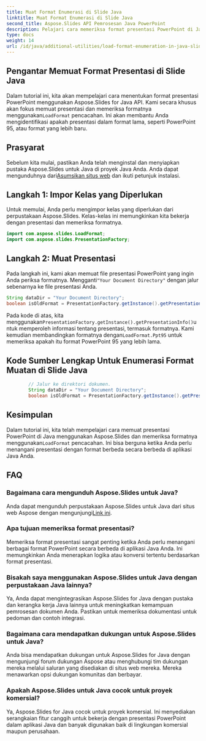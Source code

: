 ```yaml
---
title: Muat Format Enumerasi di Slide Java
linktitle: Muat Format Enumerasi di Slide Java
second_title: Aspose.Slides API Pemrosesan Java PowerPoint
description: Pelajari cara memeriksa format presentasi PowerPoint di Java menggunakan Aspose.Slides. Ikuti panduan langkah demi langkah kami dengan contoh kode sumber untuk deteksi format yang efektif.
type: docs
weight: 14
url: /id/java/additional-utilities/load-format-enumeration-in-java-slides/
---
```


## Pengantar Memuat Format Presentasi di Slide Java

Dalam tutorial ini, kita akan mempelajari cara menentukan format presentasi PowerPoint menggunakan Aspose.Slides for Java API. Kami secara khusus akan fokus memuat presentasi dan memeriksa formatnya menggunakan`LoadFormat` pencacahan. Ini akan membantu Anda mengidentifikasi apakah presentasi dalam format lama, seperti PowerPoint 95, atau format yang lebih baru.

## Prasyarat

 Sebelum kita mulai, pastikan Anda telah menginstal dan menyiapkan pustaka Aspose.Slides untuk Java di proyek Java Anda. Anda dapat mengunduhnya dari[Asumsikan situs web](https://products.aspose.com/slides/java/) dan ikuti petunjuk instalasi.

## Langkah 1: Impor Kelas yang Diperlukan

Untuk memulai, Anda perlu mengimpor kelas yang diperlukan dari perpustakaan Aspose.Slides. Kelas-kelas ini memungkinkan kita bekerja dengan presentasi dan memeriksa formatnya.

```java
import com.aspose.slides.LoadFormat;
import com.aspose.slides.PresentationFactory;
```

## Langkah 2: Muat Presentasi

 Pada langkah ini, kami akan memuat file presentasi PowerPoint yang ingin Anda periksa formatnya. Mengganti`"Your Document Directory"` dengan jalur sebenarnya ke file presentasi Anda.

```java
String dataDir = "Your Document Directory";
boolean isOldFormat = PresentationFactory.getInstance().getPresentationInfo(dataDir + "presentation.ppt").getLoadFormat() == LoadFormat.Ppt95;
```

 Pada kode di atas, kita menggunakan`PresentationFactory.getInstance().getPresentationInfo()`untuk memperoleh informasi tentang presentasi, termasuk formatnya. Kami kemudian membandingkan formatnya dengan`LoadFormat.Ppt95` untuk memeriksa apakah itu format PowerPoint 95 yang lebih lama.

## Kode Sumber Lengkap Untuk Enumerasi Format Muatan di Slide Java

```java
        // Jalur ke direktori dokumen.
        String dataDir = "Your Document Directory";
        boolean isOldFormat = PresentationFactory.getInstance().getPresentationInfo(dataDir + "presentation.ppt").getLoadFormat() == LoadFormat.Ppt95;
```
## Kesimpulan

 Dalam tutorial ini, kita telah mempelajari cara memuat presentasi PowerPoint di Java menggunakan Aspose.Slides dan memeriksa formatnya menggunakan`LoadFormat` pencacahan. Ini bisa berguna ketika Anda perlu menangani presentasi dengan format berbeda secara berbeda di aplikasi Java Anda.

## FAQ

### Bagaimana cara mengunduh Aspose.Slides untuk Java?

 Anda dapat mengunduh perpustakaan Aspose.Slides untuk Java dari situs web Aspose dengan mengunjungi[Link ini](https://releases.aspose.com/slides/java/).

### Apa tujuan memeriksa format presentasi?

Memeriksa format presentasi sangat penting ketika Anda perlu menangani berbagai format PowerPoint secara berbeda di aplikasi Java Anda. Ini memungkinkan Anda menerapkan logika atau konversi tertentu berdasarkan format presentasi.

### Bisakah saya menggunakan Aspose.Slides untuk Java dengan perpustakaan Java lainnya?

Ya, Anda dapat mengintegrasikan Aspose.Slides for Java dengan pustaka dan kerangka kerja Java lainnya untuk meningkatkan kemampuan pemrosesan dokumen Anda. Pastikan untuk memeriksa dokumentasi untuk pedoman dan contoh integrasi.

### Bagaimana cara mendapatkan dukungan untuk Aspose.Slides untuk Java?

Anda bisa mendapatkan dukungan untuk Aspose.Slides for Java dengan mengunjungi forum dukungan Aspose atau menghubungi tim dukungan mereka melalui saluran yang disediakan di situs web mereka. Mereka menawarkan opsi dukungan komunitas dan berbayar.

### Apakah Aspose.Slides untuk Java cocok untuk proyek komersial?

Ya, Aspose.Slides for Java cocok untuk proyek komersial. Ini menyediakan serangkaian fitur canggih untuk bekerja dengan presentasi PowerPoint dalam aplikasi Java dan banyak digunakan baik di lingkungan komersial maupun perusahaan.
